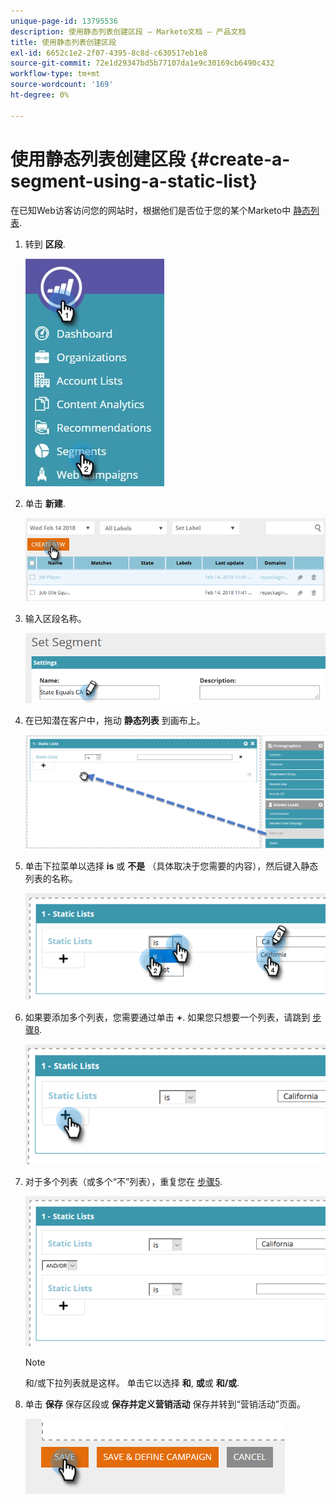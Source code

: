```yaml
---
unique-page-id: 13795536
description: 使用静态列表创建区段 — Marketo文档 — 产品文档
title: 使用静态列表创建区段
exl-id: 6652c1e2-2f07-4395-8c8d-c630517eb1e8
source-git-commit: 72e1d29347bd5b77107da1e9c30169cb6490c432
workflow-type: tm+mt
source-wordcount: '169'
ht-degree: 0%

---
```


# 使用静态列表创建区段 {#create-a-segment-using-a-static-list}

在已知Web访客访问您的网站时，根据他们是否位于您的某个Marketo中 [静态列表](/help/marketo/product-docs/core-marketo-concepts/smart-lists-and-static-lists/static-lists/understanding-static-lists.md).

1. 转到 **区段**.

   ![](assets/1.jpg)

1. 单击 **新建**.

   ![](assets/two.png)

1. 输入区段名称。

   ![](assets/three.png)

1. 在已知潜在客户中，拖动 **静态列表** 到画布上。

   ![](assets/four-2.png)

1. 单击下拉菜单以选择 **is** 或 **不是** （具体取决于您需要的内容），然后键入静态列表的名称。

   ![](assets/five-2.png)

1. 如果要添加多个列表，您需要通过单击 **+**. 如果您只想要一个列表，请跳到 [步骤8](#eight).

   ![](assets/six-1.png)

1. 对于多个列表（或多个“不”列表），重复您在 [步骤5](#five).

   ![](assets/seven-2.png)

   >[!NOTE]
   >
   >和/或下拉列表就是这样。 单击它以选择 **和**, **或**&#x200B;或 **和/或**.

1. 单击 **保存** 保存区段或 **保存并定义营销活动** 保存并转到“营销活动”页面。

   ![](assets/eight-1.png)

